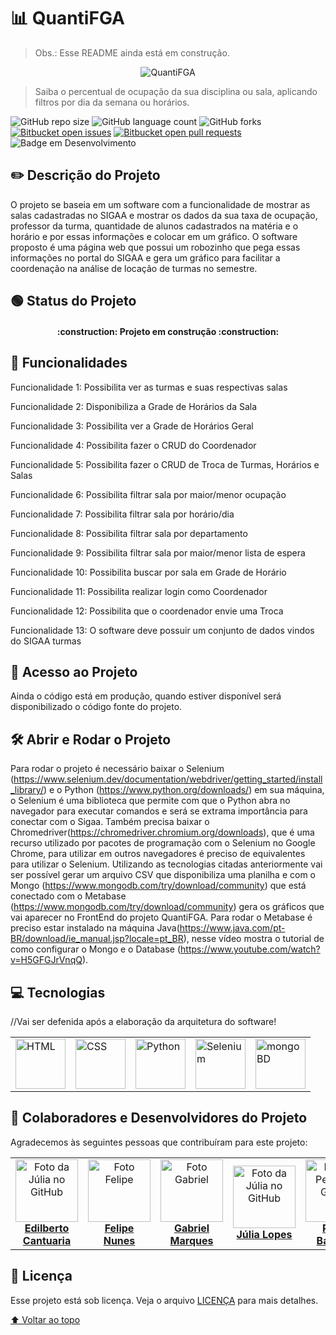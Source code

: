 # 📊 QuantiFGA
>Obs.: Esse README ainda está em construção.


<p align="center">
  <img max-height="100px" src="https://i.imgur.com/ffRw0Ns.png" alt="QuantiFGA">
</p>

> Saiba o percentual de ocupação da sua disciplina ou sala, aplicando filtros por dia da semana ou horários. 



![GitHub repo size](https://img.shields.io/github/repo-size/fga-eps-mds/2022-2-Squad9?style=for-the-badge)
![GitHub language count](https://img.shields.io/github/languages/count/fga-eps-mds/2022-2-Squad9?style=for-the-badge)
![GitHub forks](https://img.shields.io/github/forks/fga-eps-mds/2022-2-Squad9?style=for-the-badge)
[![Bitbucket open issues](https://img.shields.io/bitbucket/issues/fga-eps-mds/2022-2-Squad9?style=for-the-badge)](https://github.com/fga-eps-mds/2022-2-Squad9/issues)
[![Bitbucket open pull requests](https://img.shields.io/bitbucket/pr-raw/fga-eps-mds/2022-2-Squad9?style=for-the-badge)](https://github.com/fga-eps-mds/2022-2-Squad9/pulls)
![Badge em Desenvolvimento](http://img.shields.io/static/v1?label=STATUS&message=EM%20DESENVOLVIMENTO&color=GREEN&style=for-the-badge)


## ✏️ Descrição do Projeto

O projeto se baseia em um software com a funcionalidade de mostrar as salas cadastradas no SIGAA e mostrar os dados da sua taxa de ocupação, professor da turma, quantidade de alunos cadastrados na matéria e o horário e por essas informações e colocar em um gráfico. 
O software proposto é uma página web que possui um robozinho que pega essas informações no portal do SIGAA e gera um gráfico para facilitar a coordenação na análise de locação de turmas no semestre.


## 🟢 Status do Projeto

<h4 align="center"> 
    :construction:  Projeto em construção  :construction:
</h4>


## 🔨 Funcionalidades

Funcionalidade 1: Possibilita ver as turmas e suas respectivas salas
 
Funcionalidade 2: Disponibiliza a Grade de Horários da Sala 

Funcionalidade 3: Possibilita ver a Grade de Horários Geral 

Funcionalidade 4: Possibilita fazer o CRUD do Coordenador 

Funcionalidade 5: Possibilita fazer o CRUD de Troca de Turmas, Horários e Salas

Funcionalidade 6: Possibilita filtrar sala por maior/menor ocupação 

Funcionalidade 7: Possibilita filtrar sala por horário/dia 

Funcionalidade 8: Possibilita filtrar sala por departamento 

Funcionalidade 9: Possibilita filtrar sala por maior/menor lista de espera 

Funcionalidade 10: Possibilita buscar por sala em Grade de Horário 

Funcionalidade 11: Possibilita realizar login como Coordenador 

Funcionalidade 12: Possibilita que o coordenador envie uma Troca 

Funcionalidade 13:  O software deve possuir um conjunto de dados vindos do SIGAA turmas 


## 📁 Acesso ao Projeto

  Ainda o código está em produção, quando estiver disponível será disponibilizado o código fonte do projeto.

## 🛠️ Abrir e Rodar o Projeto

  Para rodar o projeto é necessário baixar o Selenium (https://www.selenium.dev/documentation/webdriver/getting_started/install_library/) e o Python (https://www.python.org/downloads/) em sua máquina, o Selenium é uma biblioteca que permite com que o Python abra no navegador para executar comandos e será se extrama importância para conectar com o Sigaa. Também precisa baixar o Chromedriver(https://chromedriver.chromium.org/downloads), que é uma recurso utilizado por pacotes de programação com o Selenium no Google Chrome, para utilizar em outros navegadores é preciso de equivalentes para utilizar o Selenium. Utilizando as tecnologias citadas anteriormente vai ser possível gerar um arquivo CSV que disponibiliza uma planilha e com o Mongo (https://www.mongodb.com/try/download/community) que está conectado com o Metabase (https://www.mongodb.com/try/download/community) gera os gráficos que vai aparecer no FrontEnd do projeto QuantiFGA. Para rodar o Metabase é preciso estar instalado na máquina Java(https://www.java.com/pt-BR/download/ie_manual.jsp?locale=pt_BR), nesse vídeo mostra o tutorial de como configurar o Mongo e o Database (https://www.youtube.com/watch?v=H5GFGJrVnqQ).


## 💻 Tecnologias
  
  //Vai ser defenida após a elaboração da arquitetura do software!

<table>
<tr>
<td valign="top"><img src="https://cdn-icons-png.flaticon.com/512/174/174854.png" alt="HTML" height="80" width="auto"/></td>
<td valign="top"><img src="https://logospng.org/download/css-3/logo-css-3-2048.png" alt="CSS" height="80" width="auto"/></td>
<td valign="top"><img src="https://upload.wikimedia.org/wikipedia/commons/thumb/1/1f/Python_logo_01.svg/800px-Python_logo_01.svg.png" alt="Python" height="80" width="auto"/></td>
<td valign="top"><img src="https://upload.wikimedia.org/wikipedia/commons/d/d5/Selenium_Logo.png" alt="Selenium" height="80" width="auto"/></td>
<td valign="top"><img src="https://coffops.com/wp-content/uploads/2022/07/mdb.png" alt="mongoBD" height="80" width="auto"/></td>
</tr>
</table>

## 🤝 Colaboradores e Desenvolvidores do Projeto

Agradecemos às seguintes pessoas que contribuíram para este projeto:

<table>
  <tr>
     <td align="center">
      <a href="#">
        <img src="https://avatars.githubusercontent.com/u/69125218?v=4" width="100px;" alt="Foto da Júlia no GitHub"/><br>
        <sub>
          <b><a href="https://github.com/edilbertocantuaria">Edilberto Cantuaria</a></b>
        </sub>
      </a>
    </td>
  <td align="center">
      <a href="#">
        <img src="https://avatars.githubusercontent.com/u/107002722?v=4" width="100px;" alt="Foto Felipe"/><br>
        <sub>
          <b><a href="https://github.com/FelipeNunesdM">Felipe Nunes</a></b>
        </sub>
      </a>
    </td>
    <td align="center">
      <a href="#">
        <img src="https://avatars.githubusercontent.com/u/88348513?v=4" width="100px;" alt="Foto Gabriel"/><br>
        <sub>
          <b><a href="https://github.com/GabrielMS00">Gabriel Marques </a></b>
        </sub>
      </a>
    </td>
    <td align="center">
      <a href="#">
        <img src="https://avatars.githubusercontent.com/u/112433653?v=4" width="100px;" alt="Foto da Júlia no GitHub"/><br>
        <sub>
          <b><a href="https://github.com/JuliaDaYo">Júlia Lopes</a></b>
        </sub>
      </a>
    </td>
    <td align="center">
      <a href="#">
        <img src="https://avatars.githubusercontent.com/u/78980796?v=4" width="100px;" alt="Foto do Pedro no GitHub"/><br>
        <sub>
          <b><a href="https://github.com/pedrobarbosaocb">Pedro Barbosa</a></b>
        </sub>
      </a>
    </td>
    <td align="center">
      <a href="#">
        <img src="https://avatars.githubusercontent.com/u/81540491?v=4" width="100px;" alt="Foto da Raquel no GitHub"/><br>
        <sub>
          <b><a href="https://github.com/raqueleucaria">Raquel Eucaria</a></b>
        </sub>
      </a>
    </td>
    <td align="center">
      <a href="#">
        <img src="https://avatars.githubusercontent.com/u/78658486?v=4" width="100px;" alt="Foto da Vera no GitHub"/><br>
        <sub>
          <b><a href="https://github.com/verabelucia">Vera Lúcia</a></b>
        </sub>
      </a>
    </td>
    <td align="center">
      <a href="#">
        <img src="https://avatars.githubusercontent.com/u/101183963?v=4" width="100px;" alt="Foto da Zenilda no GitHub"/><br>
        <sub>
          <b><a href="https://github.com/ZenildaVieira">Zenilda Vieira</a></b>
        </sub>
      </a>
    </td>
  </tr>
</table>

## 📝 Licença

Esse projeto está sob licença. Veja o arquivo [LICENÇA](https://github.com/fga-eps-mds/2022-2-Squad9/blob/main/LICENSE) para mais detalhes.

[⬆ Voltar ao topo](https://github.com/fga-eps-mds/2022-2-Squad9)<br>
